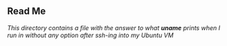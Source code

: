 ## Read Me
*This directory contains a file with the answer to what **uname** prints when I run in without any option after ssh-ing into my Ubuntu VM*
